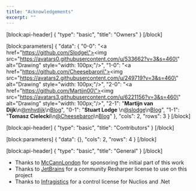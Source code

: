 ```yaml
---
title: "Acknowledgements"
excerpt: ""
---
```

[block:api-header]
{
  "type": "basic",
  "title": "Owners"
}
[/block]

[block:parameters]
{
  "data": {
    "0-0": "<a href=\"https://github.com/Slodge\"><img src=\"https://avatars0.githubusercontent.com/u/533662?v=3&s=460\" alt=\"Drawing\" style=\"width: 100px;\"/></a>",
    "1-0": "<a href=\"https://github.com/Cheesebaron\"><img src=\"https://avatars2.githubusercontent.com/u/249719?v=3&s=460\" alt=\"Drawing\" style=\"width: 100px;\"/></a>",
    "2-0": "<a href=\"https://github.com/Martijn00\"><img src=\"https://avatars3.githubusercontent.com/u/6221156?v=3&s=460\" alt=\"Drawing\" style=\"width: 100px;\"/></a>",
    "2-1": "**Martijn van Dijk**\n[@mhvdijk](https://twitter.com/mhvdijk)\n[Blog](http://martijn00.github.io/)",
    "0-1": "**Stuart Lodge** \n[@slodge](https://twitter.com/slodge)\n[Blog](http://slodge.blogspot.com/)",
    "1-1": "**Tomasz Cielecki**\n[@Cheesebaron](https://twitter.com/Cheesebaron)\n[Blog](http://blog.ostebaronen.dk/)"
  },
  "cols": 2,
  "rows": 3
}
[/block]

[block:api-header]
{
  "type": "basic",
  "title": "Contributors"
}
[/block]

[block:parameters]
{
  "data": {},
  "cols": 2,
  "rows": 4
}
[/block]

[block:api-header]
{
  "type": "basic",
  "title": "General"
}
[/block]

* Thanks to [McCannLondon](http://blogs.mccannlondon.co.uk/) for sponsoring the initial part of this work
* Thanks to [JetBrains](http://jetbrains.com) for a community Resharper license to use on this project
* Thanks to [Infragistics](http://www.infragistics.com/) for a control license for Nuclios and .Net